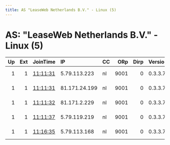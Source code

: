 ```yaml
---
title: AS "LeaseWeb Netherlands B.V." - Linux (5)
---
```


# AS: "LeaseWeb Netherlands B.V." - Linux (5)

|   Up |   Ext | JoinTime                                                                                            | IP            | CC   |   ORp |   Dirp | Version   | Contact                   |         Nickname |   eFamMembers |
|-----:|------:|:----------------------------------------------------------------------------------------------------|:--------------|:-----|------:|-------:|:----------|:--------------------------|-----------------:|--------------:|
|    1 |     1 | [11:11:31](https://metrics.torproject.org/rs.html#details/F9135A6B9E1A122DD9BDF0EC043571CFD3F6048F) | 5.79.113.223  | nl   |  9001 |      0 | 0.3.3.7   | 8145964657564835 at gmail | 8135626380623152 |             1 |
|    1 |     1 | [11:11:31](https://metrics.torproject.org/rs.html#details/FE05BAF505018EB4603A985F674B920B68DEEC08) | 81.171.24.199 | nl   |  9001 |      0 | 0.3.3.7   | 6701873659900871 at gmail |  571503357058392 |             1 |
|    1 |     1 | [11:11:32](https://metrics.torproject.org/rs.html#details/A0991DBADA01BC93583C878EF52A6EA06C06AE04) | 81.171.2.229  | nl   |  9001 |      0 | 0.3.3.7   | 1715143923032400 at gmail |   85486175569576 |             1 |
|    1 |     1 | [11:11:37](https://metrics.torproject.org/rs.html#details/D85F46387B68AB16BE8A551073B16B9CF0053B36) | 5.79.119.219  | nl   |  9001 |      0 | 0.3.3.7   | 1428297673295714 at gmail | 6388990939802057 |             1 |
|    1 |     1 | [11:16:35](https://metrics.torproject.org/rs.html#details/22E1192AF1A38B1F2D848A53DD3B0E2DCE00DF92) | 5.79.113.168  | nl   |  9001 |      0 | 0.3.3.7   | 5122624758255883 at gmail | 8166401693688211 |             1 |
